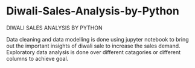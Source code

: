 # Diwali-Sales-Analysis-by-Python
DIWALI SALES ANALYSIS BY PYTHON

Data cleaning and data modelling is done using jupyter notebook to bring out the important insights of diwali sale to increase the sales demand. Exploratory data analysis is done over different catagories or different columns to achieve goal.
